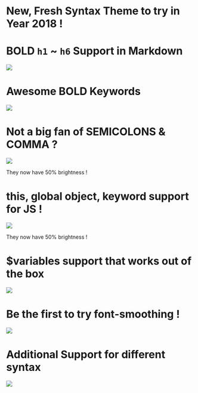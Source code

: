 # New, Fresh Syntax Theme to try in Year 2018 !

# **BOLD** `h1` ~ `h6` Support in Markdown
![](https://imgur.com/nJsWri3.jpg)

# Awesome **BOLD** Keywords
![](https://imgur.com/KbBYgSR.jpg)

# Not a big fan of **SEMICOLONS** & **COMMA** ?
![](https://imgur.com/xtfiLE2.jpg)

They now have 50% brightness !

# **this**, **global object**, **keyword** support for JS !
![](https://imgur.com/4gNFkVt.jpg)

They now have 50% brightness !

# **$variables** support that works out of the box

![](https://imgur.com/3QpfcxZ.jpg)

# Be the first to try font-smoothing !
![](https://imgur.com/B78yRYi.jpg)

# Additional Support for different syntax

![](https://imgur.com/ljvgjRY.jpg)
